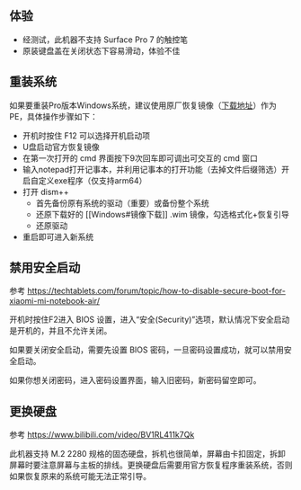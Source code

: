 ## 体验

- 经测试，此机器不支持 Surface Pro 7 的触控笔
- 原装键盘盖在关闭状态下容易滑动，体验不佳

## 重装系统

如果要重装Pro版本Windows系统，建议使用原厂恢复镜像（[下载地址](https://www.mi.com/service/notebook/drivers/A51)）作为PE，具体操作步骤如下：

- 开机时按住 F12 可以选择开机启动项
- U盘启动官方恢复镜像
- 在第一次打开的 cmd 界面按下9次回车即可调出可交互的 cmd 窗口
- 输入notepad打开记事本，并利用记事本的打开功能（去掉文件后缀筛选）开启自定义exe程序（仅支持arm64）
- 打开 dism++
	- 首先备份原有系统的驱动（重要）或备份整个系统
	- 还原下载好的 [[Windows#镜像下载]] .wim 镜像，勾选格式化+恢复引导
	- 还原驱动
- 重启即可进入新系统

## 禁用安全启动

参考 https://techtablets.com/forum/topic/how-to-disable-secure-boot-for-xiaomi-mi-notebook-air/

开机时按住F2进入 BIOS 设置，进入“安全(Security)”选项，默认情况下安全启动是开机的，并且不允许关闭。

如果要关闭安全启动，需要先设置 BIOS 密码，一旦密码设置成功，就可以禁用安全启动。

如果你想关闭密码，进入密码设置界面，输入旧密码，新密码留空即可。


## 更换硬盘

参考 https://www.bilibili.com/video/BV1RL411k7Qk

此机器支持 M.2 2280 规格的固态硬盘，拆机也很简单，屏幕由卡扣固定，拆卸屏幕时要注意屏幕与主板的排线。更换硬盘后需要用官方恢复程序重装系统，否则如果恢复原来的系统可能无法正常引导。